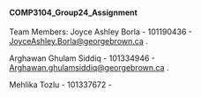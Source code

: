 #### COMP3104_Group24_Assignment 
Team Members:
Joyce  Ashley Borla - 101190436 - JoyceAshley.Borla@georgebrown.ca .

Arghawan Ghulam Siddiq - 101334946 - Arghawan.ghulamsiddiq@georgebrown.ca .

Mehlika Tozlu - 101337672 -